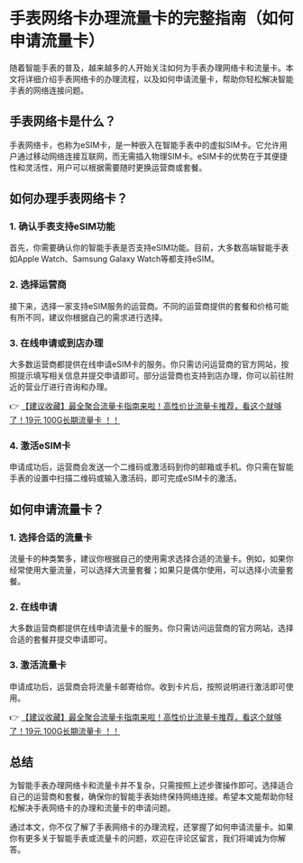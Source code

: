 # 手表网络卡办理流量卡的完整指南（如何申请流量卡）

随着智能手表的普及，越来越多的人开始关注如何为手表办理网络卡和流量卡。本文将详细介绍手表网络卡的办理流程，以及如何申请流量卡，帮助你轻松解决智能手表的网络连接问题。

## 手表网络卡是什么？

手表网络卡，也称为eSIM卡，是一种嵌入在智能手表中的虚拟SIM卡。它允许用户通过移动网络连接互联网，而无需插入物理SIM卡。eSIM卡的优势在于其便捷性和灵活性，用户可以根据需要随时更换运营商或套餐。

## 如何办理手表网络卡？

### 1. 确认手表支持eSIM功能
首先，你需要确认你的智能手表是否支持eSIM功能。目前，大多数高端智能手表如Apple Watch、Samsung Galaxy Watch等都支持eSIM。

### 2. 选择运营商
接下来，选择一家支持eSIM服务的运营商。不同的运营商提供的套餐和价格可能有所不同，建议你根据自己的需求进行选择。

### 3. 在线申请或到店办理
大多数运营商都提供在线申请eSIM卡的服务。你只需访问运营商的官方网站，按照提示填写相关信息并提交申请即可。部分运营商也支持到店办理，你可以前往附近的营业厅进行咨询和办理。

👉 [【建议收藏】最全聚合流量卡指南来啦！高性价比流量卡推荐，看这个就够了！19元 100G长期流量卡 ！！](https://bit.ly/Liuliangka)

### 4. 激活eSIM卡
申请成功后，运营商会发送一个二维码或激活码到你的邮箱或手机。你只需在智能手表的设置中扫描二维码或输入激活码，即可完成eSIM卡的激活。

## 如何申请流量卡？

### 1. 选择合适的流量卡
流量卡的种类繁多，建议你根据自己的使用需求选择合适的流量卡。例如，如果你经常使用大量流量，可以选择大流量套餐；如果只是偶尔使用，可以选择小流量套餐。

### 2. 在线申请
大多数运营商都提供在线申请流量卡的服务。你只需访问运营商的官方网站，选择合适的套餐并提交申请即可。

### 3. 激活流量卡
申请成功后，运营商会将流量卡邮寄给你。收到卡片后，按照说明进行激活即可使用。

👉 [【建议收藏】最全聚合流量卡指南来啦！高性价比流量卡推荐，看这个就够了！19元 100G长期流量卡 ！！](https://bit.ly/Liuliangka)

## 总结

为智能手表办理网络卡和流量卡并不复杂，只需按照上述步骤操作即可。选择适合自己的运营商和套餐，确保你的智能手表始终保持网络连接。希望本文能帮助你轻松解决手表网络卡的办理和流量卡的申请问题。

通过本文，你不仅了解了手表网络卡的办理流程，还掌握了如何申请流量卡。如果你有更多关于智能手表或流量卡的问题，欢迎在评论区留言，我们将竭诚为你解答。